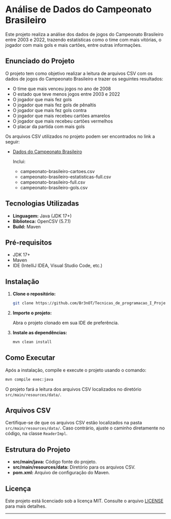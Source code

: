 # Análise de Dados do Campeonato Brasileiro

Este projeto realiza a análise dos dados de jogos do Campeonato Brasileiro entre 2003 e 2022, trazendo estatísticas como o time com mais vitórias, o jogador com mais gols e mais cartões, entre outras informações.

## Enunciado do Projeto

O projeto tem como objetivo realizar a leitura de arquivos CSV com os dados de jogos do Campeonato Brasileiro e trazer os seguintes resultados:

* O time que mais venceu jogos no ano de 2008
* O estado que teve menos jogos entre 2003 e 2022
* O jogador que mais fez gols
* O jogador que mais fez gols de pênaltis
* O jogador que mais fez gols contra
* O jogador que mais recebeu cartões amarelos
* O jogador que mais recebeu cartões vermelhos
* O placar da partida com mais gols

Os arquivos CSV utilizados no projeto podem ser encontrados no link a seguir:

* [Dados do Campeonato Brasileiro](https://github.com/vconceicao/ada_brasileirao_dataset/blob/master/campeonato-brasileiro-gols.csv)

  Inclui:
    * campeonato-brasileiro-cartoes.csv
    * campeonato-brasileiro-estatisticas-full.csv
    * campeonato-brasileiro-full.csv
    * campeonato-brasileiro-gols.csv

## Tecnologias Utilizadas

* **Linguagem:** Java (JDK 17+)
* **Biblioteca:** OpenCSV (5.7.1)
* **Build:** Maven

## Pré-requisitos

* JDK 17+
* Maven
* IDE (IntelliJ IDEA, Visual Studio Code, etc.)

## Instalação

1. **Clone o repositório:**
   ```bash
   git clone https://github.com/Br3nOT/Tecnicas_de_programacao_I_Projeto_final_-_Campeonato_brasileiro.git
   ```

2. **Importe o projeto:**

   Abra o projeto clonado em sua IDE de preferência.

3. **Instale as dependências:**
   ```bash
   mvn clean install
   ```

## Como Executar

Após a instalação, compile e execute o projeto usando o comando:

```bash
mvn compile exec:java
```

O projeto fará a leitura dos arquivos CSV localizados no diretório `src/main/resources/data/`.

## Arquivos CSV

Certifique-se de que os arquivos CSV estão localizados na pasta `src/main/resources/data/`. Caso contrário, ajuste o caminho diretamente no código, na classe `ReaderImpl`.

## Estrutura do Projeto

* **src/main/java:** Código fonte do projeto.
* **src/main/resources/data:** Diretório para os arquivos CSV.
* **pom.xml:** Arquivo de configuração do Maven.


## Licença

Este projeto está licenciado sob a licença MIT. Consulte o arquivo [LICENSE](./LICENSE) para mais detalhes.


---
